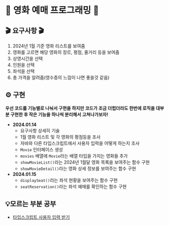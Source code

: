 # 🍿 영화 예매 프로그래밍 🍿
## 🎬 요구사항 🎬
1. 2024년 1월 기준 영화 리스트를 보여줌
2. 영화를 고르면 해당 영화의 장르, 평점, 줄거리 등을 보여줌
3. 상영시간을 선택
4. 인원을 선택
5. 좌석을 선택
6. 총 가격을 알려줌(영수증의 느낌이 나면 좋을것 같음)

## ⚙️ 구현
**우선 코드를 기능별로 나눠서 구현을 하지만 코드가 조금 더럽더라도 한번에 로직을 대부분 구현한 후
작은 기능을 하나씩 분리해서 고쳐나가보자!**
- **2024.01.14**
  - 요구사항 상세히 기술
  - 1월 영화 리스트 및 각 영화의 평점등을 조사
  - 자바와 다른 타입스크립트에서 사용자 입력을 어떻게 하는지 조사
  - `Movie` 인터페이스 생성
  - `movies` 배열에 `Movie`라는 배열 타입을 가지는 영화들 추가
  - `showMovieList()`라는 2024년 1월달 영화 목록을 보여주는 함수 구현
  - `showMovieDetail()`라는 영화 상세 정보를 보여주는 함수 구현
- **2024.01.15**
  - `displaySeat()`라는 좌석 현황을 보여주는 함수 구현
  - `seatReservation()`라는 좌석 예매를 확인하는 함수 구현

##  💡모르는 부분 공부
- [타입스크립트 사용자 입력 받기](https://www.notion.so/moondongmin/6b3a90141a814911a3f5b3d92bf74a32)